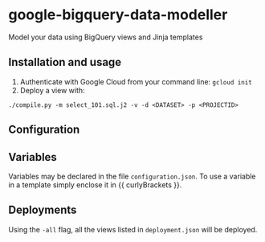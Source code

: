 # google-bigquery-data-modeller
Model your data using BigQuery views and Jinja templates

## Installation and usage

1. Authenticate with Google Cloud from your command line: `gcloud init`
2. Deploy a view with: 

```
./compile.py -m select_101.sql.j2 -v -d <DATASET> -p <PROJECTID>
```

## Configuration

## Variables

Variables may be declared in the file `configuration.json`. To use a variable in a template simply enclose it in {{ curlyBrackets }}.

## Deployments

Using the `-all` flag, all the views listed in `deployment.json` will be deployed.

